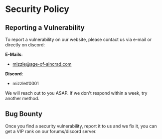 # Security Policy

## Reporting a Vulnerability

To report a vulnerability on our website, please contact us via e-mail or directly on discord:

**E-Mails**:
- [mizzle@age-of-aincrad.com](mailto:mizzle@age-of-aincrad.com?subject=AoA%20Security%20Vulnerability)

**Discord**:
- mizzle#0001

We will reach out to you ASAP.
If we don't respond within a week, try another method.

## Bug Bounty

Once you find a security vulnerability, report it to us and we fix it, you can get a VIP rank on our forums/discord server.
